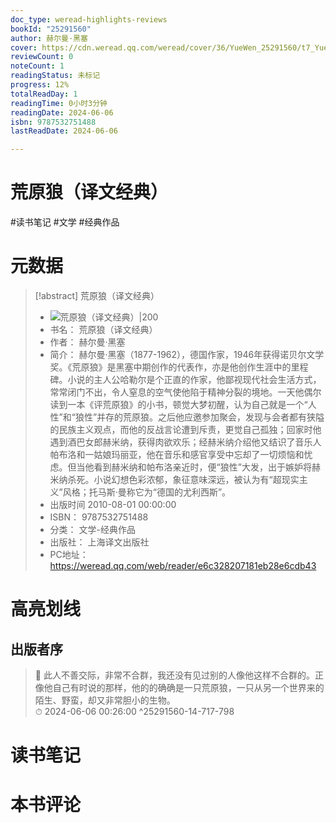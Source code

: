 ```yaml
---
doc_type: weread-highlights-reviews
bookId: "25291560"
author: 赫尔曼·黑塞
cover: https://cdn.weread.qq.com/weread/cover/36/YueWen_25291560/t7_YueWen_25291560.jpg
reviewCount: 0
noteCount: 1
readingStatus: 未标记
progress: 12%
totalReadDay: 1
readingTime: 0小时3分钟
readingDate: 2024-06-06
isbn: 9787532751488
lastReadDate: 2024-06-06

---
```


# 荒原狼（译文经典）


#读书笔记 #文学 #经典作品

# 元数据
> [!abstract] 荒原狼（译文经典）
> - ![ 荒原狼（译文经典）|200](https://cdn.weread.qq.com/weread/cover/36/YueWen_25291560/t7_YueWen_25291560.jpg)
> - 书名： 荒原狼（译文经典）
> - 作者： 赫尔曼·黑塞
> - 简介： 赫尔曼·黑塞（1877-1962），德国作家，1946年获得诺贝尔文学奖。《荒原狼》是黑塞中期创作的代表作，亦是他创作生涯中的里程碑。小说的主人公哈勒尔是个正直的作家，他鄙视现代社会生活方式，常常闭门不出，令人窒息的空气使他陷于精神分裂的境地。一天他偶尔读到一本《评荒原狼》的小书，顿觉大梦初醒，认为自己就是一个“人性”和“狼性”并存的荒原狼。之后他应邀参加聚会，发现与会者都有狭隘的民族主义观点，而他的反战言论遭到斥责，更觉自己孤独；回家时他遇到酒巴女郎赫米纳，获得肉欲欢乐；经赫米纳介绍他又结识了音乐人帕布洛和一姑娘玛丽亚，他在音乐和感官享受中忘却了一切烦恼和忧虑。但当他看到赫米纳和帕布洛亲近时，便“狼性”大发，出于嫉妒将赫米纳杀死。小说幻想色彩浓郁，象征意味深远，被认为有“超现实主义”风格；托马斯·曼称它为“德国的尤利西斯”。
> - 出版时间 2010-08-01 00:00:00
> - ISBN： 9787532751488
> - 分类： 文学-经典作品
> - 出版社： 上海译文出版社
> - PC地址：https://weread.qq.com/web/reader/e6c328207181eb28e6cdb43

# 高亮划线


## 出版者序

> 📌 此人不善交际，非常不合群，我还没有见过别的人像他这样不合群的。正像他自己有时说的那样，他的的确确是一只荒原狼，一只从另一个世界来的陌生、野蛮，却又非常胆小的生物。  
> ⏱ 2024-06-06 00:26:00 ^25291560-14-717-798



# 读书笔记




# 本书评论

